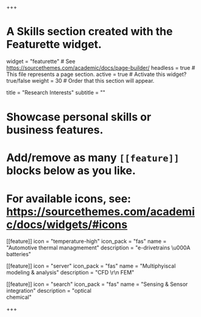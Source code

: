 +++
# A Skills section created with the Featurette widget.
widget = "featurette"  # See https://sourcethemes.com/academic/docs/page-builder/
headless = true  # This file represents a page section.
active = true  # Activate this widget? true/false
weight = 30  # Order that this section will appear.

title = "Research Interests"
subtitle = ""

# Showcase personal skills or business features.
# 
# Add/remove as many `[[feature]]` blocks below as you like.
# 
# For available icons, see: https://sourcethemes.com/academic/docs/widgets/#icons

[[feature]]
  icon = "temperature-high"
  icon_pack = "fas"
  name = "Automotive thermal managmement"
  description = "e-drivetrains \u000A batteries"
  
[[feature]]
  icon = "server"
  icon_pack = "fas"
  name = "Multiphyiscal modeling & analysis"
  description = "CFD \r\n FEM"
  
[[feature]]
  icon = "search"
  icon_pack = "fas"
  name = "Sensing & Sensor integration"
  description = "optical <br> chemical"

+++

